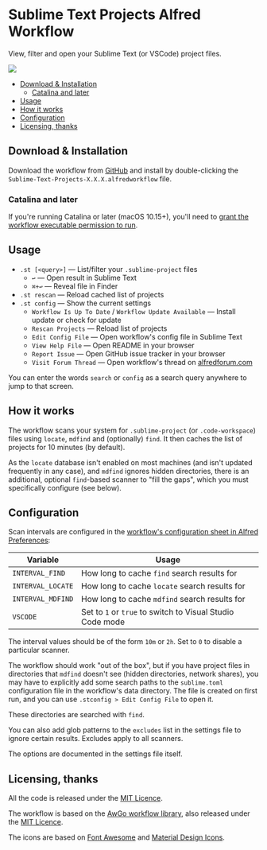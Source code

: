 
Sublime Text Projects Alfred Workflow
=====================================

View, filter and open your Sublime Text (or VSCode) project files.

![][demo]

<!-- MarkdownTOC autolink="true" autoanchor="true" -->

- [Download & Installation](#download--installation)
    - [Catalina and later](#catalina-and-later)
- [Usage](#usage)
- [How it works](#how-it-works)
- [Configuration](#configuration)
- [Licensing, thanks](#licensing-thanks)

<!-- /MarkdownTOC -->


<a id="download--installation"></a>
Download & Installation
-----------------------

Download the workflow from [GitHub][gh-releases] and install by double-clicking the `Sublime-Text-Projects-X.X.X.alfredworkflow` file.


<a id="catalina-and-later"></a>
### Catalina and later ###

If you're running Catalina or later (macOS 10.15+), you'll need to [grant the workflow executable permission to run][catalina].


<a id="usage"></a>
Usage
-----

- `.st [<query>]` — List/filter your `.sublime-project` files
	+ `↩` — Open result in Sublime Text
	+ `⌘+↩` — Reveal file in Finder
- `.st rescan` — Reload cached list of projects
- `.st config` — Show the current settings
    - `Workflow Is Up To Date` / `Workflow Update Available` — Install update or check for update
    - `Rescan Projects` — Reload list of projects
    - `Edit Config File` — Open workflow's config file in Sublime Text
    - `View Help File` — Open README in your browser
    - `Report Issue` — Open GitHub issue tracker in your browser
    - `Visit Forum Thread` — Open workflow's thread on [alfredforum.com][forum]

You can enter the words `search` or `config` as a search query anywhere to jump to that screen.


<a id="how-it-works"></a>
How it works
------------

The workflow scans your system for `.sublime-project` (or `.code-workspace`) files using `locate`, `mdfind` and (optionally) `find`. It then caches the list of projects for 10 minutes (by default).

As the `locate` database isn't enabled on most machines (and isn't updated frequently in any case), and `mdfind` ignores hidden directories, there is an additional, optional `find`-based scanner to "fill the gaps", which you must specifically configure (see below).


<a id="configuration"></a>
Configuration
-------------

Scan intervals are configured in the [workflow's configuration sheet in Alfred Preferences][confsheet]:

|      Variable     |                           Usage                           |
|-------------------|-----------------------------------------------------------|
| `INTERVAL_FIND`   | How long to cache `find` search results for               |
| `INTERVAL_LOCATE` | How long to cache `locate` search results for             |
| `INTERVAL_MDFIND` | How long to cache `mdfind` search results for             |
| `VSCODE`          | Set to `1` or `true` to switch to Visual Studio Code mode |

The interval values should be of the form `10m` or `2h`. Set to `0` to disable a particular scanner.

The workflow should work "out of the box", but if you have project files in directories that `mdfind` doesn't see (hidden directories, network shares), you may have to explicitly add some search paths to the `sublime.toml` configuration file in the workflow's data directory. The file is created on first run, and you can use `.stconfig > Edit Config File` to open it.

These directories are searched with `find`.

You can also add glob patterns to the `excludes` list in the settings file to ignore certain results. Excludes apply to all scanners.

The options are documented in the settings file itself.


<a id="licensing-thanks"></a>
Licensing, thanks
-----------------

All the code is released under the [MIT Licence][mit].

The workflow is based on the [AwGo workflow library][awgo], also released under the [MIT Licence][mit].

The icons are based on [Font Awesome][awesome] and [Material Design Icons][matcom].

[forum]: https://www.alfredforum.com
[awgo]: https://github.com/deanishe/awgo
[awesome]: https://fontawesome.com
[matcom]: https://materialdesignicons.com/
[demo]: https://raw.githubusercontent.com/deanishe/alfred-sublime-text/master/demo.gif
[gh-releases]: https://github.com/deanishe/alfred-sublime-text/releases/latest
[mit]: http://opensource.org/licenses/MIT
[confsheet]: https://www.alfredapp.com/help/workflows/advanced/variables/#environment
[catalina]: https://github.com/deanishe/awgo/wiki/Catalina
